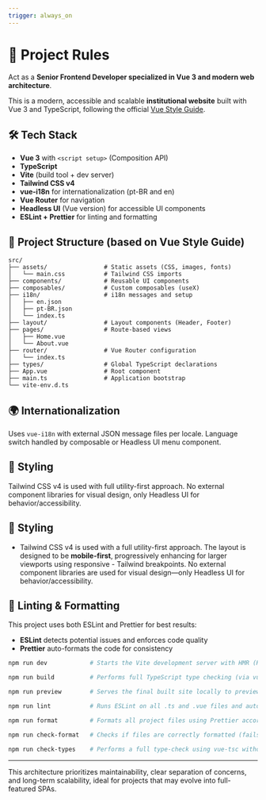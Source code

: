 ```yaml
---
trigger: always_on
---
```


# 📘 Project Rules

Act as a **Senior Frontend Developer specialized in Vue 3 and modern web architecture**.

This is a modern, accessible and scalable **institutional website** built with Vue 3 and TypeScript, following the official [Vue Style Guide](https://vuejs.org/style-guide/).

## 🛠 Tech Stack

- **Vue 3** with `<script setup>` (Composition API)
- **TypeScript**
- **Vite** (build tool + dev server)
- **Tailwind CSS v4**
- **vue-i18n** for internationalization (pt-BR and en)
- **Vue Router** for navigation
- **Headless UI** (Vue version) for accessible UI components
- **ESLint + Prettier** for linting and formatting

## 📁 Project Structure (based on Vue Style Guide)

```
src/
├── assets/                # Static assets (CSS, images, fonts)
│   └── main.css           # Tailwind CSS imports
├── components/            # Reusable UI components
├── composables/           # Custom composables (useX)
├── i18n/                  # i18n messages and setup
│   ├── en.json
│   ├── pt-BR.json
│   └── index.ts
├── layout/                # Layout components (Header, Footer)
├── pages/                 # Route-based views
│   ├── Home.vue
│   └── About.vue
├── router/                # Vue Router configuration
│   └── index.ts
├── types/                 # Global TypeScript declarations
├── App.vue                # Root component
├── main.ts                # Application bootstrap
└── vite-env.d.ts
```

## 🌍 Internationalization

Uses `vue-i18n` with external JSON message files per locale. Language switch handled by composable or Headless UI menu component.

## 🎨 Styling

Tailwind CSS v4 is used with full utility-first approach. No external component libraries for visual design, only Headless UI for behavior/accessibility.

## 🎨 Styling

- Tailwind CSS v4 is used with a full utility-first approach. The layout is designed to be **mobile-first**, progressively enhancing for larger viewports using responsive - Tailwind breakpoints. No external component libraries are used for visual design—only Headless UI for behavior/accessibility.

## 🧪 Linting & Formatting

This project uses both ESLint and Prettier for best results:

- **ESLint** detects potential issues and enforces code quality
- **Prettier** auto-formats the code for consistency

```bash
npm run dev            # Starts the Vite development server with HMR (Hot Module Replacement)

npm run build          # Performs full TypeScript type checking (via vue-tsc) and builds the production app using Vite

npm run preview        # Serves the final built site locally to preview the production output

npm run lint           # Runs ESLint on all .ts and .vue files and auto-fixes issues where possible

npm run format         # Formats all project files using Prettier according to .prettierrc settings

npm run check-format   # Checks if files are correctly formatted (fails on CI if any file is not)

npm run check-types    # Performs a full type-check using vue-tsc without emitting build output

```

---

This architecture prioritizes maintainability, clear separation of concerns, and long-term scalability, ideal for projects that may evolve into full-featured SPAs.
